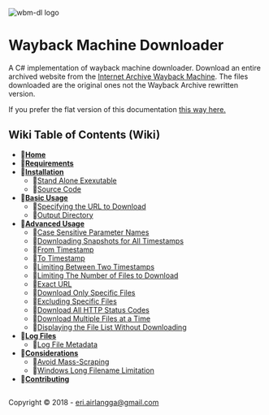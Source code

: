 ﻿![wbm-dl logo](wbm-dl.png "wbm-dl logo") 
# Wayback Machine Downloader
A C# implementation of wayback machine downloader.  Download an entire archived website from the [Internet Archive Wayback Machine](http://web.archive.org/).  The files downloaded are the original ones not the Wayback Archive rewritten version.

If you prefer the flat version of this documentation [this way here.](https://github.com/erlange/wbm-dl/README.flat.md)



## Wiki Table of Contents (Wiki)

* 📁[**Home**](https://github.com/erlange/wbm-dl/wiki)
* 📁[**Requirements**](https://github.com/erlange/wbm-dl/wiki/02.-Requirements#requirements)
* 📂[**Installation**](https://github.com/erlange/wbm-dl/wiki/03.-Installation#installation)
  * 📄[Stand Alone Exexutable](https://github.com/erlange/wbm-dl/wiki/03.-Installation#Stand-Alone-Exexutable)
  * 📄[Source Code](https://github.com/erlange/wbm-dl/wiki/03.-Installation#Source-Code)
* 📂[**Basic Usage**](https://github.com/erlange/wbm-dl/wiki/04.-Basic-Usage#basic-usage)
  * 📄[Specifying the URL to Download](https://github.com/erlange/wbm-dl/wiki/04.-Basic-Usage#specifying-the-url-to-download)
  * 📄[Output Directory](https://github.com/erlange/wbm-dl/wiki/05.01.-Output-Directory#output-directory)
* 📂[**Advanced Usage**](https://github.com/erlange/wbm-dl/wiki/05.-Advanced-Usage#advanced-usage)
  * 📄[Case Sensitive Parameter Names](https://github.com/erlange/wbm-dl/wiki/05.-Advanced-Usage#case-sensitive-parameter-names)
  * 📄[Downloading Snapshots for All Timestamps](https://github.com/erlange/wbm-dl/wiki/05.02.-Downloading-Snapshots-for-All-Timestamps#downloading-snapshots-for-all-timestamps)
  * 📄[From Timestamp](https://github.com/erlange/wbm-dl/wiki/05.03.-From-Timestamp#from-timestamp)
  * 📄[To Timestamp](https://github.com/erlange/wbm-dl/wiki/05.04.-To-Timestamp#to-timestamp)
  * 📄[Limiting Between Two Timestamps](https://github.com/erlange/wbm-dl/wiki/05.05.-Limiting-Between-Two-Timestamps#limiting-between-two-timestamps)
  * 📄[Limiting The Number of Files to Download](https://github.com/erlange/wbm-dl/wiki/05.06.-Limiting-The-Number-of-Files-to-Download#limiting-the-number-of-files-to-Download)
  * 📄[Exact URL](https://github.com/erlange/wbm-dl/wiki/05.07.-Exact-URL#exact-url)
  * 📄[Download Only Specific Files](https://github.com/erlange/wbm-dl/wiki/05.08.-Download-Only-Specific-Files#download-only-specific-Files)
  * 📄[Excluding Specific Files](https://github.com/erlange/wbm-dl/wiki/05.09.-Excluding-Specific-Files#excluding-specific-files)
  * 📄[Download All HTTP Status Codes](https://github.com/erlange/wbm-dl/wiki/05.10.-Download-All-HTTP-Status-Codes#download-all-http-status-codes)
  * 📄[Download Multiple Files at a Time](https://github.com/erlange/wbm-dl/wiki/05.11.-Download-Multiple-Files-at-a-Time#download-multiple-files-at-a-Time)
  * 📄[Displaying the File List Without Downloading](https://github.com/erlange/wbm-dl/wiki/05.12.-Displaying-the-File-List-Without-Downloading#displaying-the-file-list-Without-downloading)
* 📂[**Log Files**](https://github.com/erlange/wbm-dl/wiki/06.-Log-Files#log-files)
  * 📄[Log File Metadata](https://github.com/erlange/wbm-dl/wiki/06.-Log-Files#log-file-metadata)
* 📂[**Considerations**](https://github.com/erlange/wbm-dl/wiki/07.-Considerations#considerations)
  * 📄[Avoid Mass-Scraping](https://github.com/erlange/wbm-dl/wiki/07.-Considerations#avoid-mass-scraping)
  * 📄[Windows Long Filename Limitation](https://github.com/erlange/wbm-dl/wiki/07.-Considerations#windows-long-filename-limitation)
* 📁[**Contributing**](https://github.com/erlange/wbm-dl/wiki/08.-Contributing#contributing)

## 
Copyright &copy; 2018 - eri.airlangga@gmail.com